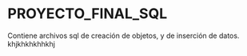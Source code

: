 # PROYECTO_FINAL_SQL
Contiene archivos sql de creación de objetos, y de inserción de datos.
khjkhkhkhhkhj
